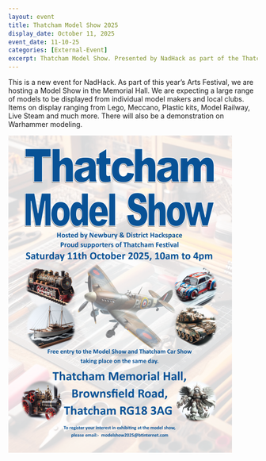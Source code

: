 ```yaml
---
layout: event
title: Thatcham Model Show 2025
display_date: October 11, 2025
event_date: 11-10-25
categories: [External-Event]
excerpt: Thatcham Model Show. Presented by NadHack as part of the Thatcham Arts Festival 
---
```


This is a new event for NadHack. As part of this year’s Arts Festival, we are hosting a Model Show in the Memorial Hall. 
We are expecting a large range of models to be displayed from individual model makers and local clubs. Items on display ranging from Lego, Meccano, Plastic kits, Model Railway, Live Steam and much more.
There will also be a demonstration on Warhammer modeling. 

![](/images/2025modelshow1.png)
